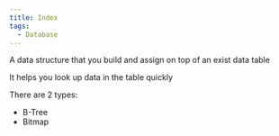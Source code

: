 ```yaml
---
title: Index
tags:
  - Database
---
```


A data structure that you build and assign on top of an exist data table

It helps you look up data in the table quickly

There are 2 types:

- B-Tree
- Bitmap
